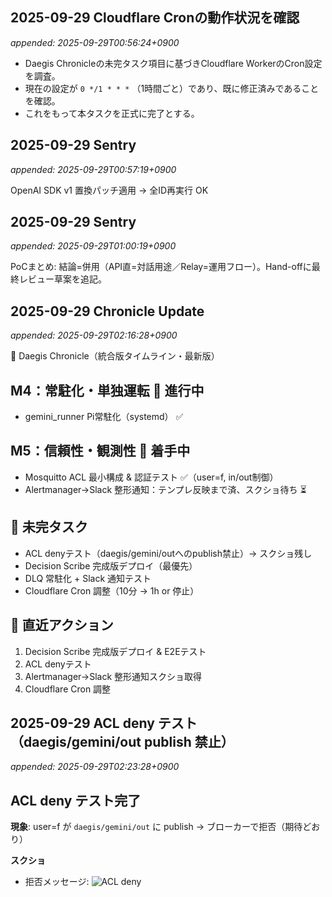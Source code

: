 
## 2025-09-29 Cloudflare Cronの動作状況を確認
_appended: 2025-09-29T00:56:24+0900_

- Daegis Chronicleの未完タスク項目に基づきCloudflare WorkerのCron設定を調査。
- 現在の設定が `0 */1 * * *` （1時間ごと）であり、既に修正済みであることを確認。
- これをもって本タスクを正式に完了とする。


## 2025-09-29 Sentry
_appended: 2025-09-29T00:57:19+0900_

OpenAI SDK v1 置換パッチ適用 -> 全ID再実行 OK


## 2025-09-29 Sentry
_appended: 2025-09-29T01:00:19+0900_

PoCまとめ: 結論=併用（API直=対話用途／Relay=運用フロー）。Hand-offに最終レビュー草案を追記。


## 2025-09-29 Chronicle Update
_appended: 2025-09-29T02:16:28+0900_

📜 Daegis Chronicle（統合版タイムライン・最新版）

## M4：常駐化・単独運転 🚧 進行中
- gemini_runner Pi常駐化（systemd） ✅  

## M5：信頼性・観測性 🚧 着手中
- Mosquitto ACL 最小構成 & 認証テスト ✅（user=f, in/out制御）
- Alertmanager→Slack 整形通知：テンプレ反映まで済、スクショ待ち ⏳  

## 📌 未完タスク
- ACL denyテスト（daegis/gemini/outへのpublish禁止）→ スクショ残し
- Decision Scribe 完成版デプロイ（最優先）
- DLQ 常駐化 + Slack 通知テスト
- Cloudflare Cron 調整（10分 → 1h or 停止）

## 🎯 直近アクション
1. Decision Scribe 完成版デプロイ & E2Eテスト
2. ACL denyテスト
3. Alertmanager→Slack 整形通知スクショ取得
4. Cloudflare Cron 調整


## 2025-09-29 ACL deny テスト（daegis/gemini/out publish 禁止）
_appended: 2025-09-29T02:23:28+0900_

## ACL deny テスト完了

**現象**: user=f が `daegis/gemini/out` に publish → ブローカーで拒否（期待どおり）

**スクショ**
- 拒否メッセージ: ![ACL deny](assets/)

